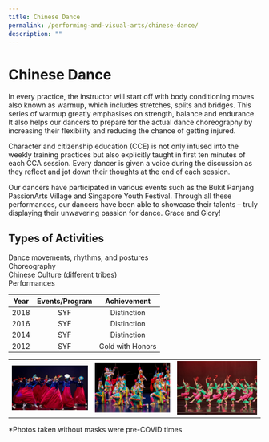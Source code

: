 ```yaml
---
title: Chinese Dance
permalink: /performing-and-visual-arts/chinese-dance/
description: ""
---
```

# Chinese Dance

In every practice, the instructor will start off with body conditioning moves also known as warmup, which includes stretches, splits and bridges. This series of warmup greatly emphasises on strength, balance and endurance. It also helps our dancers to prepare for the actual dance choreography by increasing their flexibility and reducing the chance of getting injured.

  

Character and citizenship education (CCE) is not only infused into the weekly training practices but also explicitly taught in first ten minutes of each CCA session. Every dancer is given a voice during the discussion as they reflect and jot down their thoughts at the end of each session.

  

Our dancers have participated in various events such as the Bukit Panjang PassionArts Village and Singapore Youth Festival. Through all these performances, our dancers have been able to showcase their talents – truly displaying their unwavering passion for dance. Grace and Glory!

  

Types of Activities
-------------------

Dance movements, rhythms, and postures   
Choreography    
Chinese Culture (different tribes)   
Performances

| Year | Events/Program |    Achievement   |
|:----:|:--------------:|:----------------:|
| 2018 |       SYF      |    Distinction   |
| 2016 |       SYF      |    Distinction   |
| 2014 |       SYF      |    Distinction   |
| 2012 |       SYF      | Gold with Honors |


|   |   |   |
|:-:|:-:|:-:|
| ![](/images/ZHPS%20Experience/Performing%20arts/Chinese%20Dance_1.jpg)  |  ![](/images/ZHPS%20Experience/Performing%20arts/Chinese%20Dance_2.jpg)   | ![](/images/ZHPS%20Experience/Performing%20arts/Chinese%20Dance_3.jpg)    |

\*Photos taken without masks were pre-COVID times
